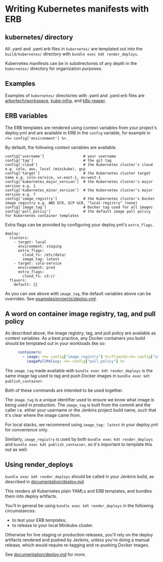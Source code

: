 # Writing Kubernetes manifests with ERB

## kubernetes/ directory
All .yaml and .yaml.erb files in `kubernetes/` are templated out into the
`build/kubernetes/` directory with `bundle exec kdt render_deploys`.

Kubernetes manifests can be in subdirectories of any depth in the
`kubernetes/` directory for organization purposes.

## Examples

Examples of `kubernetes/` directories with .yaml and .yaml.erb files are
[arbortech/workspace](https://git.***REMOVED***/arbortech/workspace),
[kube-infra](https://git.***REMOVED***/OpsRepos/kube-infra), and
[k8s-reaper](https://git.***REMOVED***/OpsRepos/k8s-reaper).

## ERB variables

The ERB templates are rendered using context variables from your project's
deploy.yml and are available in ERB in the `config` variable, for example in
`<%= config['environment'] %>`.

By default, the following context variables are available.

```
config['username']                  # your username
config['tag']                       # the git tag
config['cloud']                     # the Kubernetes cluster's cloud e.g. colo, aws, local (minikube), gcp
config['target']                    # the Kubernetes cluster target name e.g. colo-service, us-east-1, eu-west-1
config['kubernetes_major_version']  # the Kubernetes cluster's major version e.g. 1
config['kubernetes_minor_version']  # the Kubernetes cluster's major version e.g. 7
config['image_registry']            # the Kubernetes cluster's Docker image registry e.g. AWS ECR, GCP GCR, "local-registry" (none)
config['image_tag']                 # Docker tag used for all images
config['pull_policy']               # the default image pull policy for Kubernetes container templates
```

Extra flags can be provided by configuring your deploy.yml's `extra_flags`.

```
deploy:
  clusters:
    - target: local
      environment: staging
      extra_flags:
        cloud_fs: /etc/data/
        image_tag: latest
    - target: colo-service
      environment: prod
      extra_flags:
        cloud_fs: s3://
  flavors:
    default: {}
```

As you can see above with `image_tag`, the default variables above can be
overriden. See [examples/projects/deploy.yml](../examples/project/deploy.yml).

## A word on container image registry, tag, and pull policy

As described above, the image registry, tag, and pull policy are available as
context variables. As a best practice, any Docker containers you build
should be templated out in your workloads like so:

```yaml
      containers:
        - image: <%= config["image_registry"] %>/fluentd:<%= config["image_tag"] %>
          imagePullPolicy: <%= config["pull_policy"] %>
```

The `image_tag` made available with `bundle exec kdt render_deploys`
is the same image tag used to tag and push Docker images in
`bundle exec kdt publish_container`.

Both of these commands are intended to be used together.

The `image_tag` is a unique identifier used to ensure we know what image is
being used in production. The `image_tag` is built from the commit and the
caller i.e. either your username or the Jenkins project build name, such
that it's clear where the image came from.

For local stacks, we recommend using `image_tag: latest` in your
deploy.yml for convenience only.

Similarly, `image_registry` is used by both `bundle exec kdt render_deploys`
and `bundle exec kdt publish_container`, so it's important to template this out
as well.

## Using render_deploys

`bundle exec kdt render_deploys` should be called in your Jenkins build,
as described in [documentation/deploy.md](deploy.md).

This renders all Kubernetes plain YAMLs and ERB templates, and bundles them into
deploy artifacts.

You'll in general be using `bundle exec kdt render_deploys` in the following
circumstances:
- to test your ERB templates;
- to release to your local Minikube cluster.

Otherwise for live staging or production releases, you'll rely on the deploy
artifacts rendered and pushed by Jenkins, unless you're doing a manual release,
which would require re-tagging and re-pushing Docker images.

See [documentation/deploy.md](deploy.md) for more.

